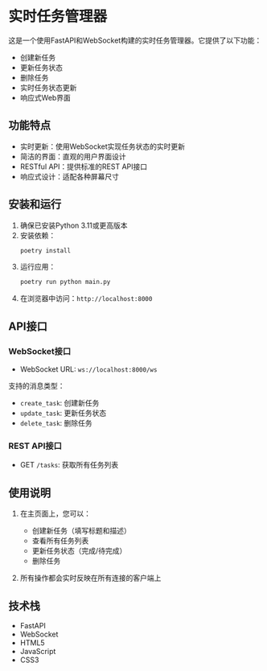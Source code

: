# 实时任务管理器

这是一个使用FastAPI和WebSocket构建的实时任务管理器。它提供了以下功能：

- 创建新任务
- 更新任务状态
- 删除任务
- 实时任务状态更新
- 响应式Web界面

## 功能特点

- 实时更新：使用WebSocket实现任务状态的实时更新
- 简洁的界面：直观的用户界面设计
- RESTful API：提供标准的REST API接口
- 响应式设计：适配各种屏幕尺寸

## 安装和运行

1. 确保已安装Python 3.11或更高版本
2. 安装依赖：
   ```bash
   poetry install
   ```
3. 运行应用：
   ```bash
   poetry run python main.py
   ```
4. 在浏览器中访问：`http://localhost:8000`

## API接口

### WebSocket接口
- WebSocket URL: `ws://localhost:8000/ws`

支持的消息类型：
- `create_task`: 创建新任务
- `update_task`: 更新任务状态
- `delete_task`: 删除任务

### REST API接口
- GET `/tasks`: 获取所有任务列表

## 使用说明

1. 在主页面上，您可以：
   - 创建新任务（填写标题和描述）
   - 查看所有任务列表
   - 更新任务状态（完成/待完成）
   - 删除任务

2. 所有操作都会实时反映在所有连接的客户端上

## 技术栈

- FastAPI
- WebSocket
- HTML5
- JavaScript
- CSS3 